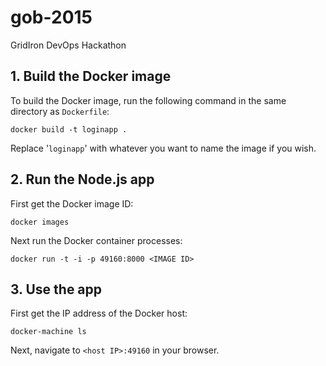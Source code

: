 # gob-2015
GridIron DevOps Hackathon

## 1. Build the Docker image
To build the Docker image, run the following command in the same directory as `Dockerfile`: 

`docker build -t loginapp .` 

Replace '`loginapp`' with whatever you want to name the image if you wish.

## 2. Run the Node.js app
First get the Docker image ID: 

`docker images`

Next run the Docker container processes:

`docker run -t -i -p 49160:8000 <IMAGE ID>`

## 3. Use the app
First get the IP address of the Docker host:

`docker-machine ls`

Next, navigate to `<host IP>:49160` in your browser.
